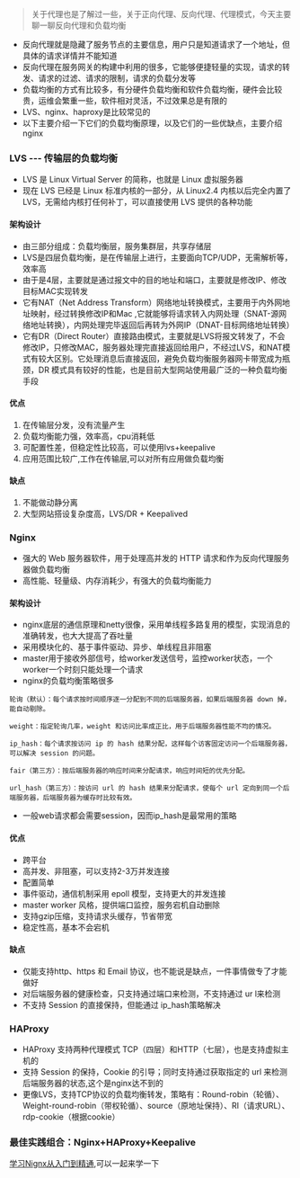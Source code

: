 > 关于代理也是了解过一些，关于正向代理、反向代理、代理模式，今天主要聊一聊反向代理和负载均衡

- 反向代理就是隐藏了服务节点的主要信息，用户只是知道请求了一个地址，但具体的请求详情并不能知道
- 反向代理在服务网关的构建中利用的很多，它能够便捷轻量的实现，请求的转发、请求的过滤、请求的限制，请求的负载分发等
- 负载均衡的方式有比较多，有分硬件负载均衡和软件负载均衡，硬件会比较贵，运维会繁重一些，软件相对灵活，不过效果总是有限的
- LVS、nginx、haproxy是比较常见的
- 以下主要介绍一下它们的负载均衡原理，以及它们的一些优缺点，主要介绍nginx


### LVS --- 传输层的负载均衡
- LVS 是 Linux Virtual Server 的简称，也就是 Linux 虚拟服务器
- 现在 LVS 已经是 Linux 标准内核的一部分，从 Linux2.4 内核以后完全内置了 LVS，无需给内核打任何补丁，可以直接使用 LVS 提供的各种功能

#### 架构设计
- 由三部分组成：负载均衡层，服务集群层，共享存储层
- LVS是四层负载均衡，是在传输层上进行，主要面向TCP/UDP，无需解析等，效率高
- 由于是4层，主要就是通过报文中的目的地址和端口，主要就是修改IP、修改目标MAC实现转发
- 它有NAT（Net Address Transform）网络地址转换模式，主要用于内外网地址映射，经过转换修改IP和Mac ,它就能够将请求转入内网处理（SNAT-源网络地址转换），内网处理完毕返回后再转为外网IP（DNAT-目标网络地址转换）
- 它有DR（Direct Router）直接路由模式，主要就是LVS将报文转发了，不会修改IP，只修改MAC，服务器处理完直接返回给用户，不经过LVS，和NAT模式有较大区别。它处理消息后直接返回，避免负载均衡服务器网卡带宽成为瓶颈，DR 模式具有较好的性能，也是目前大型网站使用最广泛的一种负载均衡手段

#### 优点
1. 在传输层分发，没有流量产生
2. 负载均衡能力强，效率高，cpu消耗低
3. 可配置性差，但稳定性比较高，可以使用lvs+keepalive
4. 应用范围比较广,工作在传输层,可以对所有应用做负载均衡

#### 缺点
1. 不能做动静分离
2. 大型网站搭设复杂度高，LVS/DR + Keepalived


### Nginx 
- 强大的 Web 服务器软件，用于处理高并发的 HTTP 请求和作为反向代理服务器做负载均衡
- 高性能、轻量级、内存消耗少，有强大的负载均衡能力

#### 架构设计
- nginx底层的通信原理和netty很像，采用单线程多路复用的模型，实现消息的准确转发，也大大提高了吞吐量
- 采用模块化的、基于事件驱动、异步、单线程且非阻塞
- master用于接收外部信号，给worker发送信号，监控worker状态，一个worker一个时刻只能处理一个请求
- nginx的负载均衡策略很多
```text
轮询（默认）：每个请求按时间顺序逐一分配到不同的后端服务器，如果后端服务器 down 掉，能自动剔除。

weight：指定轮询几率，weight 和访问比率成正比，用于后端服务器性能不均的情况。

ip_hash：每个请求按访问 ip 的 hash 结果分配，这样每个访客固定访问一个后端服务器，可以解决 session 的问题。

fair（第三方）：按后端服务器的响应时间来分配请求，响应时间短的优先分配。

url_hash（第三方）：按访问 url 的 hash 结果来分配请求，使每个 url 定向到同一个后端服务器，后端服务器为缓存时比较有效。
```
- 一般web请求都会需要session，因而ip_hash是最常用的策略

#### 优点
- 跨平台
- 高并发、非阻塞，可以支持2-3万并发连接
- 配置简单
- 事件驱动，通信机制采用 epoll 模型，支持更大的并发连接
- master worker 风格，提供端口监控，服务宕机自动删除
- 支持gzip压缩，支持请求头缓存，节省带宽
- 稳定性高，基本不会宕机

#### 缺点
- 仅能支持http、https 和 Email 协议，也不能说是缺点，一件事情做专了才能做好
- 对后端服务器的健康检查，只支持通过端口来检测，不支持通过 ur l来检测
- 不支持 Session 的直接保持，但能通过 ip_hash策略解决


### HAProxy
- HAProxy 支持两种代理模式 TCP（四层）和HTTP（七层），也是支持虚拟主机的
- 支持 Session 的保持，Cookie 的引导；同时支持通过获取指定的 url 来检测后端服务器的状态,这个是nginx达不到的
- 更像LVS，支持TCP协议的负载均衡转发，策略有：Round-robin（轮循）、Weight-round-robin（带权轮循）、source（原地址保持）、RI（请求URL）、rdp-cookie（根据cookie）

### 最佳实践组合：Nginx+HAProxy+Keepalive
[学习Nignx从入门到精通](http://tengine.taobao.org/book/index.html),可以一起来学一下